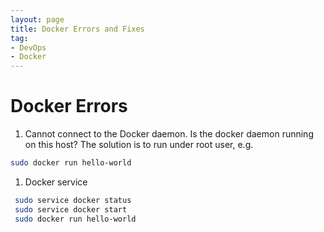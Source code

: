 ```yaml
---
layout: page
title: Docker Errors and Fixes
tag:
- DevOps
- Docker
---
```


# Docker Errors

1. Cannot connect to the Docker daemon. Is the docker daemon running on this host?
The solution is to run under root user, e.g. 

```sh
sudo docker run hello-world
```

1. Docker service

```sh
 sudo service docker status
 sudo service docker start
 sudo docker run hello-world
```

